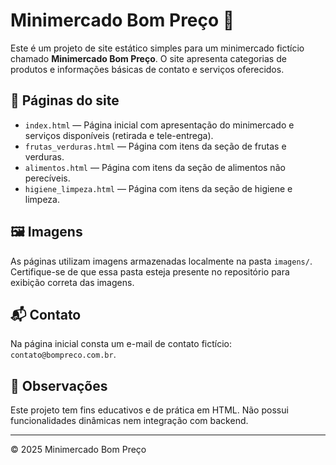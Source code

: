 # Minimercado Bom Preço 🛒

Este é um projeto de site estático simples para um minimercado fictício chamado **Minimercado Bom Preço**. O site apresenta categorias de produtos e informações básicas de contato e serviços oferecidos.

## 📄 Páginas do site

- `index.html` — Página inicial com apresentação do minimercado e serviços disponíveis (retirada e tele-entrega).
- `frutas_verduras.html` — Página com itens da seção de frutas e verduras.
- `alimentos.html` — Página com itens da seção de alimentos não perecíveis.
- `higiene_limpeza.html` — Página com itens da seção de higiene e limpeza.

## 🖼️ Imagens

As páginas utilizam imagens armazenadas localmente na pasta `imagens/`. Certifique-se de que essa pasta esteja presente no repositório para exibição correta das imagens.

## 📬 Contato

Na página inicial consta um e-mail de contato fictício: `contato@bompreco.com.br`.

## 📌 Observações

Este projeto tem fins educativos e de prática em HTML. Não possui funcionalidades dinâmicas nem integração com backend.

---

&copy; 2025 Minimercado Bom Preço
